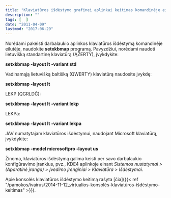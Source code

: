 ```yaml
---
title: "Klaviatūros išdėstymo grafinei aplinkai keitimas komandinėje eilutėje"
description: ""
tags: [  ]
date: "2011-04-09"
lastmod: "2017-06-29"
---
```

Norėdami pakeisti darbalaukio aplinkos klaviatūros išdėstymą komandinėje eilutėje, naudokite **setxkbmap** programą. Pavyzdžiui, norėdami naudoti lietuvišką standartinę klaviatūrą (ĄŽERTY), įvykdykite:

**setxkbmap -layout lt -variant std**

Vadinamąją lietuvišką baltišką (QWERTY) klaviatūrą naudosite įvykdę:

**setxkbmap -layout lt**

LEKP (QGRLDČ):

**setxkbmap -layout lt -variant lekp**

LEKPa:

**setxkbmap -layout lt -variant lekpa**

JAV numatytajam klaviatūros išdėstymui, naudojant Microsoft klaviatūrą, įvykdykite:

**setxkbmap -model microsoftpro -layout us**

Žinoma, klaviatūros išdėstymą galima keisti per savo darbalaukio konfigūravimo įrankius, pvz., KDE4 aplinkoje einant _Sistemos nustatymai > (Aparatinė įranga) > Įvedimo įrenginiai > Klaviatūra > Išdėstymai._

Apie konsolės klaviatūros išdėstymo keitimą rašyta [čia]({{< ref "/pamokos/ivairus/2014-11-12_virtualios-konsolės-klaviatūros-išdėstymo-keitimas" >}}).
